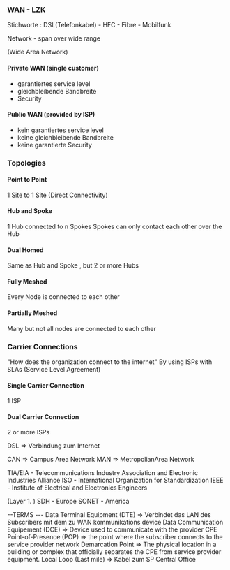 
### WAN - LZK
Stichworte : 
	DSL(Telefonkabel) - HFC - Fibre - Mobilfunk

Network - span over wide range

(Wide Area Network)



#### Private WAN (single customer)
- garantiertes service level
- gleichbleibende Bandbreite
- Security

#### Public WAN (provided by ISP)
- kein garantiertes service level
- keine gleichbleibende Bandbreite
- keine garantierte Security


### Topologies
#### Point to Point
1 Site to 1 Site (Direct Connectivity)
#### Hub and Spoke
1 Hub connected to n Spokes
Spokes can only contact each other over the Hub
#### Dual Homed
Same as Hub and Spoke , but
2 or more Hubs
#### Fully Meshed
Every Node is connected to each other
#### Partially Meshed
Many but not all nodes are connected to each other

### Carrier Connections
"How does the organization connect to the internet"
By using ISPs with SLAs (Service Level Agreement)

#### Single Carrier Connection
1 ISP
#### Dual Carrier Connection
2 or more ISPs

DSL => Verbindung zum Internet

CAN => Campus Area Network
MAN => MetropolianArea Network


TIA/EIA - Telecommunications Industry Association and Electronic Industries Alliance 
ISO - International Organization for Standardization
IEEE - Institute of Electrical and Electronics Engineers

(Layer 1. )
SDH - Europe
SONET - America

--TERMS ---
Data Terminal Equipment (DTE) => Verbindet das LAN des Subscribers mit dem zu WAN kommunikations device
Data Communication Equipement (DCE) => Device used to communicate with the provider
CPE 
Point-of-Presence (POP) => the point where the subscriber connects to the service provider network
Demarcation Point => The physical location in a building or complex that officially separates the CPE from service provider equipment.
Local Loop (Last mile) => Kabel zum SP
Central Office